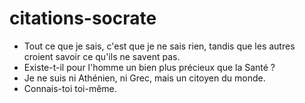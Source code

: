 # citations-socrate

- Tout ce que je sais, c'est que je ne sais rien, tandis que les autres croient savoir ce qu'ils ne savent pas.
- Existe-t-il pour l'homme un bien plus précieux que la Santé ?
- Je ne suis ni Athénien, ni Grec, mais un citoyen du monde.
- Connais-toi toi-même.
